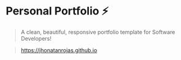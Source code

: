 # Personal Portfolio ⚡️ 
> A clean, beautiful, responsive portfolio template for Software Developers!

> https://jhonatanrojas.github.io



